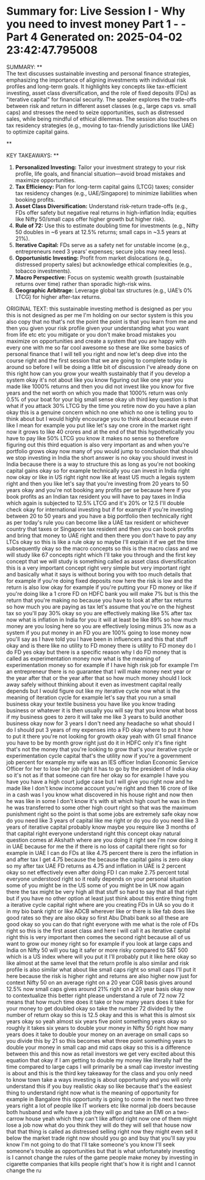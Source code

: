 Summary for: Live Session I - Why you need to invest money Part 1 - - Part 4
Generated on: 2025-04-02 23:42:47.795008
==================================================

SUMMARY:
**  
The text discusses sustainable investing and personal finance strategies, emphasizing the importance of aligning investments with individual risk profiles and long-term goals. It highlights key concepts like tax-efficient investing, asset class diversification, and the role of fixed deposits (FDs) as "iterative capital" for financial security. The speaker explores the trade-offs between risk and return in different asset classes (e.g., large caps vs. small caps) and stresses the need to seize opportunities, such as distressed sales, while being mindful of ethical dilemmas. The session also touches on tax residency strategies (e.g., moving to tax-friendly jurisdictions like UAE) to optimize capital gains.  

**

KEY TAKEAWAYS:
**  
1. **Personalized Investing:** Tailor your investment strategy to your risk profile, life goals, and financial situation—avoid broad mistakes and maximize opportunities.  
2. **Tax Efficiency:** Plan for long-term capital gains (LTCG) taxes; consider tax residency changes (e.g., UAE/Singapore) to minimize liabilities when booking profits.  
3. **Asset Class Diversification:** Understand risk-return trade-offs (e.g., FDs offer safety but negative real returns in high-inflation India; equities like Nifty 50/small caps offer higher growth but higher risk).  
4. **Rule of 72:** Use this to estimate doubling time for investments (e.g., Nifty 50 doubles in ~6 years at 12.5% returns; small caps in ~3.5 years at 21%).  
5. **Iterative Capital:** FDs serve as a safety net for unstable income (e.g., entrepreneurs need 3 years’ expenses; secure jobs may need less).  
6. **Opportunistic Investing:** Profit from market dislocations (e.g., distressed property sales) but acknowledge ethical complexities (e.g., tobacco investments).  
7. **Macro Perspective:** Focus on systemic wealth growth (sustainable returns over time) rather than sporadic high-risk wins.  
8. **Geographic Arbitrage:** Leverage global tax structures (e.g., UAE’s 0% LTCG) for higher after-tax returns.

ORIGINAL TEXT:
this sustainable investing method is designed as per you this is not designed as per me I'm holding on our sector system is this you also copy that no that's not the point the point is that you learn from me and then you given your risk profile given your understanding what you want from life etc etc you mitigate or you don't make broad mistakes you maximize on opportunities and create a system that you are happy with every one with me so far cool awesome so these are like some basics of personal finance that I will tell you right and now let's deep dive into the course right and the first session that we are going to complete today is around so before I will be doing a little bit of discussion I've already done on this right how can you grow your wealth sustainably that if you develop a system okay it's not about like you know figuring out like one year you made like 1000% returns and then you did not invest like you know for five years and the net worth on which you made that 1000% return was only 0.5% of your boat for your big small sense okay uh third key question is that what if you attack 30% LTCG by the time you retire now do you have a plan okay this is a genuine concern which no one which no one is telling you to think about but I would highly encourage you to think about because even if like I mean for example you put like let's say one crore in the market right now it grows to like 40 crores and at the end of that this hypothetically you have to pay like 50% LTCG you know it makes no sense so therefore figuring out this third equation is also very important as and when you're portfolio grows okay now many of you would jump to conclusion that should we stop investing in India the short answer is no okay you should invest in India because there is a way to structure this as long as you're not booking capital gains okay so for example technically you can invest in India right now okay or like in US right right now like at least US much a legais system right and then you like let's say that you're investing from 20 years to 50 years okay and you're not booking any profits per se because here if you book profits as an Indian tax resident you will have to pay taxes in India which again is subjected to 12.5% LTCG and it's 20% or 12.5 I'll double check okay for international investing but if for example if you're investing between 20 to 50 years and you have a big portfolio then technically right as per today's rule you can become like a UAE tax resident or whichever country that taxes or Singapore tax resident and then you can book profits and bring that money to UAE right and then there you don't have to pay any LTCs okay so this is like a rule okay so maybe I'll explain it if we get the time subsequently okay so the macro concepts so this is the macro class and we will study like 67 concepts right which I'll take you through and the first key concept that we will study is something called as asset class diversification this is a very important concept right very simple but very important right and basically what it says is without boring you with too much details that for example if you're doing fixed deposits now here the risk is low and the return is also low okay for example if you're putting your FD money or like if you're doing like a 1 crore FD on HDFC bank you will make 7% but is this the return that you're making no because you have to look at after tax returns so how much you are paying as tax let's assume that you're on the highest tax so you'll pay 30% okay so you are effectively making like 5% after tax now what is inflation in India for you it will at least be like 89% so how much money are you losing here so you are effectively losing minus 3% now as a system if you put money in an FD you are 100% going to lose money now you'll say as I have told you I have been in influencers and this that stuff okay and is there like no utility to FD money there is utility to FD money do I do FD yes okay but there is a specific reason why I do FD money that is called as experimentation money now what is the meaning of experimentation money so for example if I have high risk job for example I'm an entrepreneur there is no guarantee that I will make money next year or the year after that or the year after that so how much money should I lock away safely without thinking about it even as investment capital really depends but I would figure out like my iterative cycle now what is the meaning of iteration cycle for example let's say that you run a small business okay your textile business you have like you know trading business or whatever it is then usually you will say that you know what boss if my business goes to zero it will take me like 3 years to build another business okay now for 3 years I don't need any headache so what should I do I should put 3 years of my expenses into a FD okay where to put it how to put it there you're not looking for growth okay yeah with G1 small finance you have to be by month grow right just do it in HDFC only it's fine right that's not the money that you're looking to grow that's your iterative cycle or experimentation cycle capital that's the utility now if you're a government job percent for example my wife was an IES officer Indian Economic Service Officer for her to lose her job right it has to go by the president of India okay so it's not as if that someone can fire her okay so for example I have you have you have a high court judge case but I will give you right now and he made like I don't know income account you're right and then 16 crore of like in a cash was I you know what discovered in his house right and now then he was like in some I don't know it's with sit which high court he was in then he was transferred to some other high court right so that was the maximum punishment right so the point is that some jobs are extremely safe okay now do you need like 3 years of capital like me right or do you do you need like 3 years of iterative capital probably know maybe you require like 3 months of that capital right everyone understand right this concept okay natural question comes at Akshath where are you doing it right see I'm now doing it in UAE because for me the if there is no loss of capital there right so for example in UAE I can do FDs at like 4.75 percent there is zero the inflation in and after tax I get 4.75 because the because the capital gains is zero okay so my after tax UAE FD returns as 4.75 and inflation in UAE is 2 percent okay so net effectively even after doing FD I can make 2.75 percent total everyone understood right so it really depends on your personal situation some of you might be in the US some of you might be in UK now again there the tax might be very high all that stuff so hard to say that all that right but if you have no other option at least just think about this entire thing from a iterative cycle capital right where are you creating FDs in UA so you do it in my bio bank right or like ADCB wherever like or there is like fab does like good rates so they are also okay so first Abu Dhabi bank so all these are good okay so you can do that right everyone with me what is the role of FDs right so this is the first asset class and here I will call it as iterative capital right this is very important then comes the second right because all of us want to grow our money right so for example if you look at large caps and India on Nifty 50 will you tag it safer or more risky compared to S&T 500 which is a US index where will you put it I'll probably put it like here okay so like almost at the same level that the return profile is also similar and risk profile is also similar what about like small caps right so small caps I'll put it here because the risk is higher right and returns are also higher now just for context Nifty 50 on an average right on a 20 year CGR basis gives around 12.5% now small caps gives around 21% right on a 20 year basis okay now to contextualize this better right please understand a rule of 72 now 72 means that how much time does it take or how many years does it take for your money to get doubled okay so take the number 72 divided by the number of return okay so this is 12.5 okay and this is what this is almost six years okay so yeah almost six years five point something years okay so roughly it takes six years to double your money in Nifty 50 right how many years does it take to double your money on an average on small caps so you divide this by 21 so this becomes what three point something years to double your money in small cap and mid caps okay so this is a difference between this and this now as retail investors we get very excited about this equation that okay if I am getting to double my money like literally half the time compared to large caps I will primarily be a small cap investor investing is about and this is the third key takeaway for the class and you only need to know town take a ways investing is about opportunity and you will only understand this if you buy realistic okay so like because that's the easiest thing to understand right now what is the meaning of opportunity for example in Bangalore this opportunity is going to come in the next two three years right a lot of people like IT workers etc like normal job doers because both husband and wife have a job they will go and take an EMI on a two-carrow house yeah which they can't like afford right now one of them might lose a job now what do you think they will do they will sell that house now that that thing is called as distressed selling right now they might even sell it below the market trade right now should you go and buy that you'll say you know I'm not going to do that I'll take someone's you know I'll seek someone's trouble as opportunities but that is what unfortunately investing is I cannot change the rules of the game people make money by investing in cigarette companies that kills people right that's how it is right and I cannot change the ru